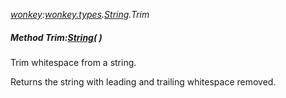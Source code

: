_[wonkey](../../modules/wonkey/wonkey-module.md):[wonkey.types](../../modules/wonkey/wonkey-types.md).[String](../../modules/wonkey/wonkey-types-string.md).Trim_
##### Method Trim:[String](../../modules/wonkey/wonkey-types-string.md)(  )
Trim whitespace from a string.

Returns the string with leading and trailing whitespace removed.
